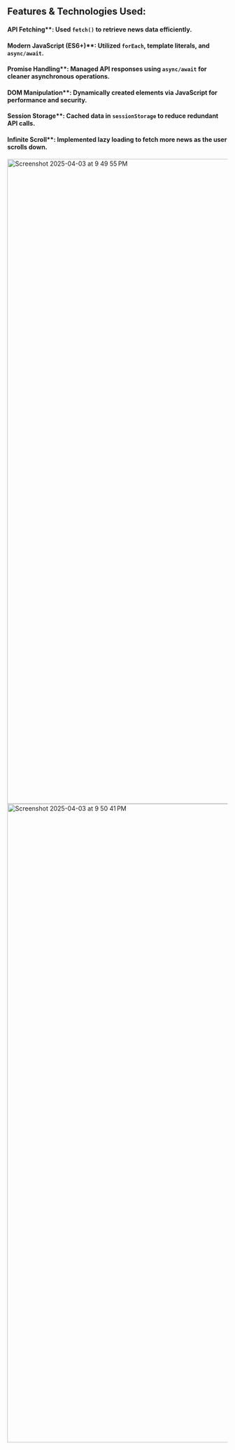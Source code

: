 ## Features & Technologies Used:  
#### API Fetching**: Used `fetch()` to retrieve news data efficiently.  
#### Modern JavaScript (ES6+)**: Utilized `forEach`, template literals, and `async/await`.  
#### Promise Handling**: Managed API responses using `async/await` for cleaner asynchronous operations.  
#### DOM Manipulation**: Dynamically created elements via JavaScript for performance and security.  
#### Session Storage**: Cached data in `sessionStorage` to reduce redundant API calls. 
#### Infinite Scroll**: Implemented lazy loading to fetch more news as the user scrolls down.

<img width="1470" alt="Screenshot 2025-04-03 at 9 49 55 PM" src="https://github.com/user-attachments/assets/24fcc309-4bbf-44fc-89d2-18b4e58cb754" />
<img width="1456" alt="Screenshot 2025-04-03 at 9 50 41 PM" src="https://github.com/user-attachments/assets/1ef952d8-6c14-404a-9ce1-2022d72d4ece" />
